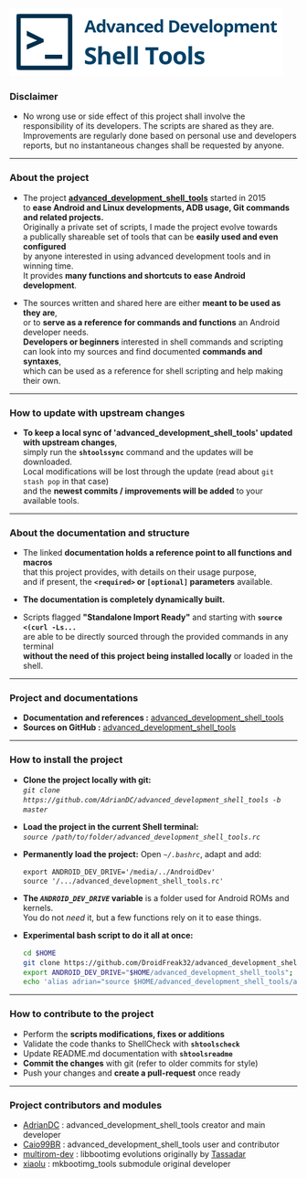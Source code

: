 <!-- Center -->
![Advanced Development Shell Tools](https://github.com/AdrianDC/advanced_development_shell_tools/raw/master/docs/assets/res/logo.png)
<!-- /Center -->


### __Disclaimer__ ###

<!-- Indent -->
<!-- List -->
 * No wrong use or side effect of this project shall involve the responsibility of its developers.
   The scripts are shared as they are. Improvements are regularly done based on personal use
   and developers reports, but no instantaneous changes shall be requested by anyone.
<!-- /List -->
<!-- /Indent -->

---

### __About the project__ ###

<!-- Indent -->
<!-- List -->
 * The project [**advanced_development_shell_tools**](https://github.com/AdrianDC/advanced_development_shell_tools) started in 2015
   <br />
   to **ease Android and Linux developments, ADB usage, Git commands and related projects.**
   <br />
   Originally a private set of scripts, I made the project evolve towards
   <br />
   a publically shareable set of tools that can be **easily used and even configured**
   <br />
   by anyone interested in using advanced development tools and in winning time.
   <br />
   It provides **many functions and shortcuts to ease Android development**.

 * The sources written and shared here are either **meant to be used as they are**,
   <br />
   or to **serve as a reference for commands and functions** an Android developer needs.
   <br />
   **Developers or beginners** interested in shell commands and scripting
   <br />
   can look into my sources and find documented **commands and syntaxes**,
   <br />
   which can be used as a reference for shell scripting and help making their own.
<!-- /List -->
<!-- /Indent -->

---

### __How to update with upstream changes__ ###

<!-- Indent -->
<!-- List -->
 * **To keep a local sync of 'advanced_development_shell_tools' updated with upstream changes**,
   <br />
   simply run the **`shtoolssync`** command and the updates will be downloaded.
   <br />
   Local modifications will be lost through the update (read about `git stash pop` in that case)
   <br />
   and the **newest commits / improvements will be added** to your available tools.
<!-- /List -->
<!-- /Indent -->

---

### __About the documentation and structure__ ###

<!-- Indent -->
<!-- List -->
 * The linked **documentation holds a reference point to all functions and macros**
   <br />
   that this project provides, with details on their usage purpose,
   <br />
    and if present, the **`<required>` or `[optional]` parameters** available.

 * **The documentation is completely dynamically built.**

 * Scripts flagged **"Standalone Import Ready"** and starting with **`source <(curl -Ls...`**
   <br />
   are able to be directly sourced through the provided commands in any terminal
   <br />
   **without the need of this project being installed locally** or loaded in the shell.
<!-- /List -->
<!-- /Indent -->

---

### __Project and documentations__ ###

<!-- Indent -->
<!-- List -->
 * **Documentation and references :** [advanced_development_shell_tools](http://adriandc.github.io/advanced_development_shell_tools)
 * **Sources on GitHub :** [advanced_development_shell_tools](https://github.com/AdrianDC/advanced_development_shell_tools)
<!-- /List -->
<!-- /Indent -->

---

### __How to install the project__ ###

<!-- Indent -->
<!-- List -->
 * **Clone the project locally with git:**
   <br />
   *`git clone https://github.com/AdrianDC/advanced_development_shell_tools -b master`*

 * **Load the project in the current Shell terminal:**
   <br />
   *`source /path/to/folder/advanced_development_shell_tools.rc`*

 * **Permanently load the project:** Open *`~/.bashrc`*, adapt and add:
   ```Shell
   export ANDROID_DEV_DRIVE='/media/../AndroidDev'
   source '/.../advanced_development_shell_tools.rc'
   ```
 * **The *`ANDROID_DEV_DRIVE`* variable** is a folder used for Android ROMs and kernels.
   <br />
   You do not *need* it, but a few functions rely on it to ease things.
   
 * **Experimental bash script to do it all at once:**
   ```bash
   cd $HOME
   git clone https://github.com/DroidFreak32/advanced_development_shell_tools -b master;
   export ANDROID_DEV_DRIVE="$HOME/advanced_development_shell_tools";
   echo 'alias adrian="source $HOME/advanced_development_shell_tools/advanced_development_shell_tools.rc"' >> $HOME/.bash_aliases
   ```
<!-- /List -->
<!-- /Indent -->

---

### __How to contribute to the project__ ###

<!-- Indent -->
<!-- List -->
 * Perform the **scripts modifications, fixes or additions**
 * Validate the code thanks to ShellCheck with **`shtoolscheck`**
 * Update README.md documentation with **`shtoolsreadme`**
 * **Commit the changes** with git (refer to older commits for style)
 * Push your changes and **create a pull-request** once ready
<!-- /List -->
<!-- /Indent -->

---

### __Project contributors and modules__ ###

<!-- Indent -->
<!-- List -->
 * [AdrianDC](https://github.com/AdrianDC) : advanced_development_shell_tools creator and main developer
 * [Caio99BR](https://github.com/Caio99BR) : advanced_development_shell_tools user and contributor
 * [multirom-dev](https://github.com/multirom-dev/libbootimg/graphs/contributors) : libbootimg evolutions originally by [Tassadar](https://github.com/Tasssadar)
 * [xiaolu](https://github.com/xiaolu/mkbootimg_tools) : mkbootimg_tools submodule original developer
<!-- /List -->
<!-- /Indent -->

<br />
